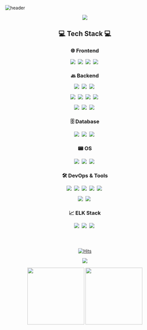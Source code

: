 <!--타이틀 부분-->
![header](https://capsule-render.vercel.app/api?type=waving&color=gradient&height=120&animation=fadeIn&section=footer&text=TaeSan+Choi&fontAlign=70)


<p align="center">
  <a href="https://git.io/typing-svg">
    <img src="https://readme-typing-svg.demolab.com/?lines=Welcome+to+TaeSan's+Github!;&font=Redressed&size=40&color=FFF">
  </a>
</p>
<div align="center">

</div>
<h2 align="center">💻 Tech Stack 💻</h2>

<div align="center">

### 🌐 Frontend
<!-- <img src="https://img.shields.io/badge/React-20232a?style=for-the-badge&logo=React&logoColor=61DAFB"/>&nbsp; -->
<img src="https://img.shields.io/badge/Javascript-ffb13b?style=for-the-badge&logo=javascript&logoColor=white"/>&nbsp;
<img src="https://img.shields.io/badge/HTML5-E34F26?style=for-the-badge&logo=HTML5&logoColor=white">&nbsp;
<img src="https://img.shields.io/badge/CSS3-1572B6?style=for-the-badge&logo=CSS3&logoColor=white">&nbsp;
<img src="https://img.shields.io/badge/JSP-007396?style=for-the-badge&logo=java&logoColor=white" />&nbsp;


### 🔙 Backend
<img src="https://img.shields.io/badge/Spring-6DB33F?style=for-the-badge&logo=Spring&logoColor=white"/>&nbsp;
<img src="https://img.shields.io/badge/SpringBoot-6DB33F?style=for-the-badge&logo=SpringBoot&logoColor=white"/>&nbsp;
<img src="https://img.shields.io/badge/MyBatis-000000?style=for-the-badge&logo=mybatis&logoColor=white"/>&nbsp;

<img src="https://img.shields.io/badge/JPA-59666C?style=for-the-badge&logo=Hibernate&logoColor=white"/>&nbsp;
<img src="https://img.shields.io/badge/WebSocket-010101?style=for-the-badge&logo=socket.io&logoColor=white" />&nbsp;
<img src="https://img.shields.io/badge/WebRTC-33BFFF?style=for-the-badge&logo=WebRTC&logoColor=white" />&nbsp;
<img src="https://img.shields.io/badge/JWT-000000?style=for-the-badge&logo=JSON%20web%20tokens&logoColor=white" />&nbsp;

<img src="https://img.shields.io/badge/Java-007396?style=for-the-badge&logo=coffeescript&logoColor=white"/>&nbsp;
<img src="https://img.shields.io/badge/Python-3766AB?style=for-the-badge&logo=Python&logoColor=white"/>&nbsp;
<img src="https://img.shields.io/badge/C-00599C?style=for-the-badge&logo=c&logoColor=white"/>&nbsp;
### 🗄️ Database
<img src="https://img.shields.io/badge/Mysql-4479A1?style=for-the-badge&logo=MySql&logoColor=white"/>&nbsp;
<img src="https://img.shields.io/badge/MongoDB-47A248?style=for-the-badge&logo=mongodb&logoColor=white" />&nbsp;
<img src="https://img.shields.io/badge/Redis-DC382D?style=for-the-badge&logo=redis&logoColor=white"/>&nbsp;

### 📟 OS
<img src="https://img.shields.io/badge/Linux-FCC624?style=for-the-badge&logo=linux&logoColor=black" />&nbsp;
<img src="https://img.shields.io/badge/Ubuntu-E95420?style=for-the-badge&logo=ubuntu&logoColor=white" />&nbsp;
<img src="https://img.shields.io/badge/CentOS-262577?style=for-the-badge&logo=CentOS&logoColor=white" />&nbsp;


### 🛠 DevOps & Tools
<img src="https://img.shields.io/badge/Docker-2496ED?style=for-the-badge&logo=docker&logoColor=white" />&nbsp;
<img src="https://img.shields.io/badge/Kubernetes-326CE5?style=for-the-badge&logo=kubernetes&logoColor=white" />&nbsp;
<img src="https://img.shields.io/badge/Jenkins-D24939?style=for-the-badge&logo=jenkins&logoColor=white" />&nbsp;
<img src="https://img.shields.io/badge/Postman-FF6C37?style=for-the-badge&logo=Postman&logoColor=white"/>&nbsp;
<img src="https://img.shields.io/badge/Swagger-85EA2D?style=for-the-badge&logo=Swagger&logoColor=white"/>&nbsp;

<img src="https://img.shields.io/badge/Git-F05033?style=for-the-badge&logo=git&logoColor=white" />&nbsp;
<img src="https://img.shields.io/badge/GitHub-181717?style=for-the-badge&logo=github&logoColor=white" />&nbsp;

### 📈 ELK Stack
<img src="https://img.shields.io/badge/Elasticsearch-005571?style=for-the-badge&logo=elasticsearch&logoColor=white"/>&nbsp;
<img src="https://img.shields.io/badge/Logstash-005571?style=for-the-badge&logo=logstash&logoColor=white"/>&nbsp;
<img src="https://img.shields.io/badge/Kibana-005571?style=for-the-badge&logo=kibana&logoColor=white"/>&nbsp;

</div>
<h2 align="center"></h2>

[//]: # (<br>)

[//]: # (<div align="center">)

[//]: # ()

[//]: # ([![Solved.ac 프로필]&#40;http://mazassumnida.wtf/api/v2/generate_badge?boj=xotks7524&#41;]&#40;https://solved.ac/xotks7524&#41;)

[//]: # ()

[//]: # (</div>)



<br>

<div align="center">

[![Hits](https://hits.seeyoufarm.com/api/count/incr/badge.svg?url=https%3A%2F%2Fgithub.com%2FChoiTaeSan&count_bg=%23999999&title_bg=%23333333&icon=&icon_color=%3E7E7&title=Hits&edge_flat=false)](https://hits.seeyoufarm.com)
</div>

<div align="center">

![](http://github-profile-summary-cards.vercel.app/api/cards/profile-details?username=tae4an&theme=nord_dark)
</div>
<div align="center">
<p>
<img height="180em" src="https://github-readme-stats.vercel.app/api?username=Tae4an&show_icons=true&include_all_commits=true&bg_color=2E3440,3B4252,434C5E&title_color=88C0D0&text_color=D8DEE9&icon_color=81A1C1">
<img height="180em" src="https://github-readme-stats.vercel.app/api/top-langs/?username=Tae4an&layout=compact&bg_color=2E3440,3B4252,434C5E&title_color=88C0D0&text_color=D8DEE9">
</p>
</div>
